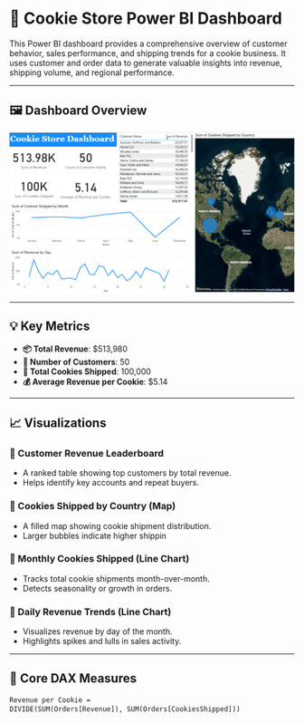 # 🍪 Cookie Store Power BI Dashboard

This Power BI dashboard provides a comprehensive overview of customer behavior, sales performance, and shipping trends for a cookie business. It uses customer and order data to generate valuable insights into revenue, shipping volume, and regional performance.

---

## 🖼 Dashboard Overview

![Cookie Store Dashboard](./CookieDash.png)

---

## 💡 Key Metrics

- **📦 Total Revenue**: $513,980  
- **🧍 Number of Customers**: 50  
- **🍪 Total Cookies Shipped**: 100,000  
- **💰 Average Revenue per Cookie**: $5.14  

---

## 📈 Visualizations

### 🔹 Customer Revenue Leaderboard
- A ranked table showing top customers by total revenue.
- Helps identify key accounts and repeat buyers.

### 🔹 Cookies Shipped by Country (Map)
- A filled map showing cookie shipment distribution.
- Larger bubbles indicate higher shippin
### 🔹 Monthly Cookies Shipped (Line Chart)
- Tracks total cookie shipments month-over-month.
- Detects seasonality or growth in orders.

### 🔹 Daily Revenue Trends (Line Chart)
- Visualizes revenue by day of the month.
- Highlights spikes and lulls in sales activity.

---

## 🧮 Core DAX Measures

```DAX
Revenue per Cookie = 
DIVIDE(SUM(Orders[Revenue]), SUM(Orders[CookiesShipped]))

